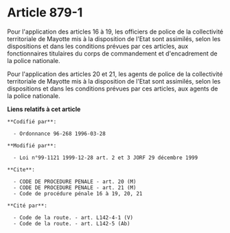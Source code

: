 # Article 879-1

Pour l'application des articles 16 à 19, les officiers de police de la collectivité territoriale de Mayotte mis à la
disposition de l'Etat sont assimilés, selon les dispositions et dans les conditions prévues par ces articles, aux
fonctionnaires titulaires du corps de commandement et d'encadrement de la police nationale.

Pour l'application des articles 20 et 21, les agents de police de la collectivité territoriale de Mayotte mis à la
disposition de l'Etat sont assimilés, selon les dispositions et dans les conditions prévues par ces articles, aux agents de
la police nationale.

**Liens relatifs à cet article**

	**Codifié par**:

	  - Ordonnance 96-268 1996-03-28

	**Modifié par**:

	  - Loi n°99-1121 1999-12-28 art. 2 et 3 JORF 29 décembre 1999

	**Cite**:

	  - CODE DE PROCEDURE PENALE - art. 20 (M)
	  - CODE DE PROCEDURE PENALE - art. 21 (M)
	  - Code de procédure pénale 16 à 19, 20, 21

	**Cité par**:

	  - Code de la route. - art. L142-4-1 (V)
	  - Code de la route. - art. L142-5 (Ab)

